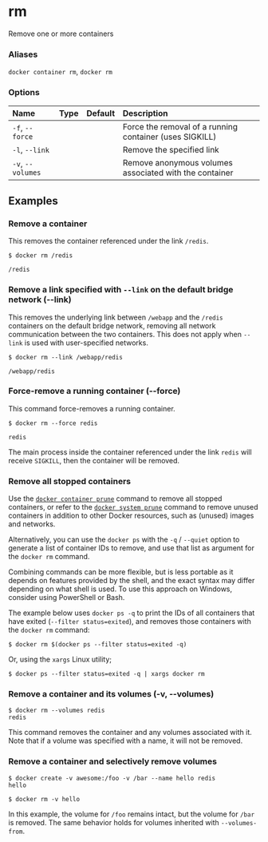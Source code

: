 # rm

<!---MARKER_GEN_START-->
Remove one or more containers

### Aliases

`docker container rm`, `docker rm`

### Options

| Name              | Type | Default | Description                                             |
|:------------------|:-----|:--------|:--------------------------------------------------------|
| `-f`, `--force`   |      |         | Force the removal of a running container (uses SIGKILL) |
| `-l`, `--link`    |      |         | Remove the specified link                               |
| `-v`, `--volumes` |      |         | Remove anonymous volumes associated with the container  |


<!---MARKER_GEN_END-->

## Examples

### Remove a container

This removes the container referenced under the link `/redis`.

```console
$ docker rm /redis

/redis
```

### <a name=link></a> Remove a link specified with `--link` on the default bridge network (--link)

This removes the underlying link between `/webapp` and the `/redis`
containers on the default bridge network, removing all network communication
between the two containers. This does not apply when `--link` is used with
user-specified networks.

```console
$ docker rm --link /webapp/redis

/webapp/redis
```

### <a name=force></a> Force-remove a running container (--force)

This command force-removes a running container.

```console
$ docker rm --force redis

redis
```

The main process inside the container referenced under the link `redis` will receive
`SIGKILL`, then the container will be removed.

### Remove all stopped containers

Use the [`docker container prune`](container_prune.md) command to remove all
stopped containers, or refer to the [`docker system prune`](system_prune.md)
command to remove unused containers in addition to other Docker resources, such
as (unused) images and networks.

Alternatively, you can use the `docker ps` with the `-q` / `--quiet` option to
generate a list of container IDs to remove, and use that list as argument for
the `docker rm` command.

Combining commands can be more flexible, but is less portable as it depends
on features provided by the shell, and the exact syntax may differ depending on
what shell is used. To use this approach on Windows, consider using PowerShell
or Bash.

The example below uses `docker ps -q` to print the IDs of all containers that
have exited (`--filter status=exited`), and removes those containers with
the `docker rm` command:

```console
$ docker rm $(docker ps --filter status=exited -q)
```

Or, using the `xargs` Linux utility;

```console
$ docker ps --filter status=exited -q | xargs docker rm
```

### <a name=volumes></a> Remove a container and its volumes (-v, --volumes)

```console
$ docker rm --volumes redis
redis
```

This command removes the container and any volumes associated with it.
Note that if a volume was specified with a name, it will not be removed.

### Remove a container and selectively remove volumes

```console
$ docker create -v awesome:/foo -v /bar --name hello redis
hello

$ docker rm -v hello
```

In this example, the volume for `/foo` remains intact, but the volume for
`/bar` is removed. The same behavior holds for volumes inherited with
`--volumes-from`.
